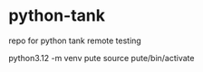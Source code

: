 # python-tank
repo for python tank remote testing


python3.12 -m venv pute
source pute/bin/activate